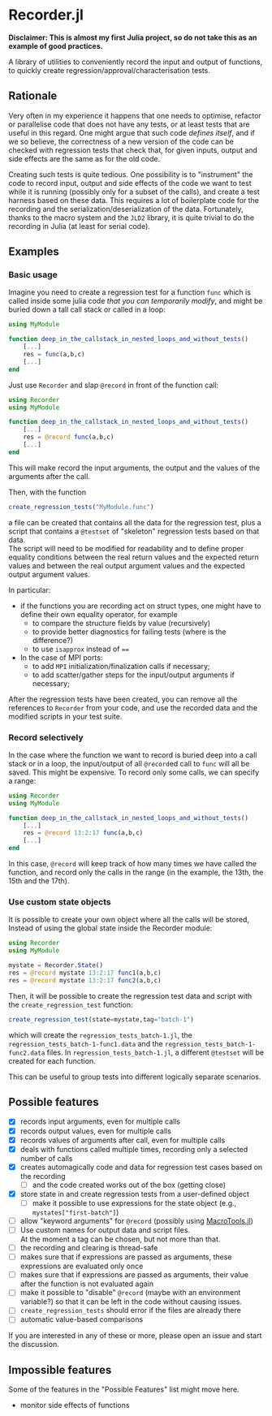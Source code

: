 # Recorder.jl

**Disclaimer: This is almost my first Julia project,
so do not take this as an example of good practices.**

A library of utilities to conveniently record 
the input and output of functions,
to quickly create regression/approval/characterisation tests.

## Rationale

Very often in my experience it happens that one needs to optimise,
refactor or parallelise code that does not have any tests,
or at least tests that are useful in this regard.
One might argue that such code *defines itself*,
and if we so believe, 
the correctness of a new version of the code 
can be checked with regression tests 
that check that, for given inputs, output and side effects 
are the same as for the old code.

Creating such tests is quite tedious. 
One possibility is to "instrument" the code 
to record input, output 
and side effects of the code we want to test
while it is running
(possibly only for a subset of the calls),
and create a test harness based on these data.
This requires a lot of boilerplate code for the recording
and the serialization/deserialization 
of the data.
Fortunately, thanks to the macro system and the 
`JLD2` library,
it is quite trivial to do the recording in Julia
(at least for serial code).

## Examples 
### Basic usage

Imagine you need to create a regression test for a function `func`
which is called inside some julia code 
*that you can temporarily modify*,
and might be buried down a tall call stack
or called in a loop:


```julia
using MyModule

function deep_in_the_callstack_in_nested_loops_and_without_tests()
    [...]
    res = func(a,b,c)
    [...]
end
```

Just use `Recorder` and slap `@record` in front of the function call:

``` julia
using Recorder
using MyModule

function deep_in_the_callstack_in_nested_loops_and_without_tests()
    [...]
    res = @record func(a,b,c)
    [...]
end

```

This will make record the input arguments, 
the output and the values of the arguments
after the call.  

Then, with the function 

``` julia
create_regression_tests("MyModule.func")
```

a file can be created 
that contains all the data for the regression test,
plus a script that contains a `@testset` of "skeleton" regression tests
based on that data.  
The script will need to be modified 
for readability and to define proper equality conditions
between the real return values and the expected return values 
and between the real output argument values 
and the expected output argument values.

In particular:
- if the functions you are recording act on struct types, 
  one might have to define their own equality operator,
  for example
  - to compare the structure fields by value (recursively)
  - to provide better diagnostics for failing tests
    (where is the difference?)
  - to use `isapprox` instead of `==`
- In the case of MPI ports:
  - to add `MPI` initialization/finalization calls if necessary;
  - to add scatter/gather steps for the input/output arguments if necessary;

After the regression tests have been created,
you can remove all the references to `Recorder` from your code,
and use the recorded data and the modified scripts in your test suite.


### Record selectively
In the case where the function we want to record 
is buried deep into a call stack or in a loop,
the input/output of  all `@record`ed call to `func` 
will all be saved. This might be expensive. 
To record only some calls, we can specify a range:

``` julia
using Recorder
using MyModule

function deep_in_the_callstack_in_nested_loops_and_without_tests()
    [...]
    res = @record 13:2:17 func(a,b,c)
    [...]
end
```

In this case, `@record` will keep track 
of how many times we have called the function,
and record only the calls in the range
(in the example, the 13th, the 15th and the 17th).

### Use custom state objects 

It is possible to create your own object 
where all the calls will be stored,
Instead of using the global state inside the Recorder module:
``` julia
using Recorder
using MyModule

mystate = Recorder.State()
res = @record mystate 13:2:17 func1(a,b,c)
res = @record mystate 13:2:17 func2(a,b,c)
```

Then, it will be possible to create 
the regression test data and script 
with the `create_regression_test` function:

``` julia
create_regression_test(state=mystate,tag="batch-1")
```
which will create 
the `regression_tests_batch-1.jl`,
the `regression_tests_batch-1-func1.data` 
and the `regression_tests_batch-1-func2.data` 
files.
In `regression_tests_batch-1.jl`,
a different `@testset` will be created for each function.

This can be useful to group tests into different logically separate scenarios.


## Possible features
  - [X] records input arguments, even for multiple calls
  - [X] records output values, even for multiple calls
  - [X] records values of arguments after call, even for multiple calls
  - [X] deals with functions called multiple times, 
        recording only a selected number of calls
  - [X] creates automagically code and data for regression test cases
        based on the recording
    - [ ] and the code created works out of the box (getting close)
  - [X] store state in and create regression tests from a user-defined object 
    - [ ] make it possible to use expressions for the state object
          (e.g., `mystates["first-batch"]`)
  - [ ] allow "keyword arguments" for `@record` 
        (possibly using [MacroTools.jl](https://github.com/FluxML/MacroTools.jl))
  - [ ] Use custom names for output data and script files.  
        At the moment a tag can be chosen, but not more than that.
  - [ ] the recording and clearing is thread-safe 
  - [ ] makes sure that if expressions are passed as arguments,
        these expressions are evaluated only once
  - [ ] makes sure that if expressions are passed as arguments,
        their value after the function is not evaluated again
  - [ ] make it possible to "disable" `@record` (maybe with an environment variable?)
        so that it can be left in the code without causing issues.
  - [ ] `create_regression_tests` should error if the files are already there
  - [ ] automatic value-based comparisons
 
  If you are interested in any of these or more, 
  please open an issue and start the discussion.
## Impossible features
  Some of the features in the "Possible Features" list might move here.
  - monitor side effects of functions


